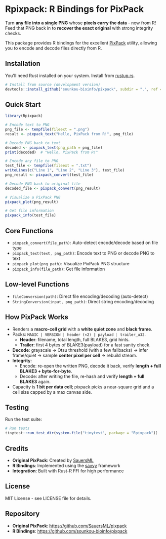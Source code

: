 # Rpixpack: R Bindings for PixPack

Turn **any file into a single PNG** whose **pixels carry the data** - now from R! Feed that PNG back in to **recover the exact original** with strong integrity checks.

This package provides R bindings for the excellent [PixPack](https://github.com/SauersML/pixpack) utility, allowing you to encode and decode files directly from R.

## Installation

You'll need Rust installed on your system. Install from [rustup.rs](https://rustup.rs/).

```r
# Install from source (development version)
devtools::install_github("sounkou-bioinfo/pixpack", subdir = ".", ref = "Rpixpack")
```

## Quick Start

```r
library(Rpixpack)

# Encode text to PNG
png_file <- tempfile(fileext = ".png")
result <- pixpack_text("Hello, PixPack from R!", png_file)

# Decode PNG back to text
decoded <- pixpack_text(png_path = png_file)
print(decoded)  # "Hello, PixPack from R!"

# Encode any file to PNG
test_file <- tempfile(fileext = ".txt")
writeLines(c("Line 1", "Line 2", "Line 3"), test_file)
png_result <- pixpack_convert(test_file)

# Decode PNG back to original file
decoded_file <- pixpack_convert(png_result)

# Visualize a PixPack PNG
pixpack_plot(png_result)

# Get file information
pixpack_info(test_file)
```

## Core Functions

- `pixpack_convert(file_path)`: Auto-detect encode/decode based on file type
- `pixpack_text(text, png_path)`: Encode text to PNG or decode PNG to text  
- `pixpack_plot(png_path)`: Visualize PixPack PNG structure
- `pixpack_info(file_path)`: Get file information

## Low-level Functions

- `fileConversion(path)`: Direct file encoding/decoding (auto-detect)
- `StringConversion(input, png_path)`: Direct string encoding/decoding

## How PixPack Works

- Renders a **macro-cell grid** with a **white quiet zone** and **black frame**.
- Packs: `MAGIC | VERSION | header (×2) | payload | trailer_u32`.
  - **Header**: filename, total length, full BLAKE3, grid hints.
  - **Trailer**: first 4 bytes of BLAKE3(payload) for a fast sanity check.
- **Decode**: grayscale → Otsu threshold (with a few fallbacks) → infer frame/quiet → sample **center pixel per cell** → rebuild stream.
- **Integrity**:
  - Encode: re-open the written PNG, decode it back, verify **length + full BLAKE3 + byte-for-byte**.
  - Decode: after writing the file, re-hash and verify **length + full BLAKE3** again.
- Capacity is **1 bit per data cell**; pixpack picks a near-square grid and a cell size capped by a max canvas side.

## Testing

Run the test suite:

```r
# Run tests
tinytest::run_test_dir(system.file("tinytest", package = "Rpixpack"))
```

## Credits

- **Original PixPack**: Created by [SauersML](https://github.com/SauersML/pixpack)
- **R Bindings**: Implemented using the [savvy](https://github.com/yutannihilation/savvy) framework
- **Integration**: Built with Rust-R FFI for high performance

## License

MIT License - see LICENSE file for details.

## Repository

- **Original PixPack**: <https://github.com/SauersML/pixpack>
- **R Bindings**: <https://github.com/sounkou-bioinfo/pixpack>
